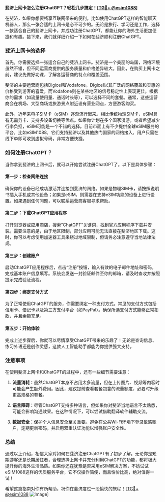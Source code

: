 **斐济上网卡怎么注册ChatGPT？轻松几步搞定！[[TG💪+ @esim1088](https://t.me/s/esim1088)]**

在斐济，如果你想要畅享互联网带来的便利，比如使用ChatGPT这样的智能聊天机器人，那么一张合适的上网卡是必不可少的。无论是旅行、学习还是工作，选择一款适合自己的斐济上网卡，并成功注册ChatGPT，都能让你的海外生活更加便捷和有趣。接下来，我们就详细介绍一下如何在斐济顺利注册ChatGPT。

### 斐济上网卡的选择

首先，你需要选择一张适合自己的斐济上网卡。斐济是一个美丽的岛国，网络环境虽然不错，但不同运营商提供的服务质量和价格差异较大。因此，在购买上网卡之前，建议先做好功课，了解各运营商的特点和覆盖范围。

斐济的主要运营商包括Digicel和Vodafone。Digicel以其广泛的网络覆盖和实惠的价格受到游客的喜爱，而Vodafone则在某些地区的信号稳定性上表现更佳。根据你的需求（如流量使用量、通话时长等），可以选择不同的套餐。通常，这些运营商会在机场、大型商场或旅游景点附近设有营业网点，方便游客购买。

此外，近年来电子SIM卡（eSIM）逐渐流行起来。相比传统物理SIM卡，eSIM具有无需剪卡、支持多设备切换等优点。如果你计划在多个国家漫游，或者希望减少行李负担，eSIM可能是一个不错的选择。目前市面上有不少提供全球eSIM服务的平台，比如eSIM1088，它们支持斐济以及其他热门国家的网络接入，用户只需在线下单即可收到虚拟号码，非常方便快捷。

### 如何注册ChatGPT？

当你拿到斐济的上网卡后，就可以开始尝试注册ChatGPT了。以下是具体步骤：

#### 第一步：检查网络连接

确保你的设备已经成功激活并连接到斐济的网络。如果是物理SIM卡，请按照说明书插入手机或其他设备；如果是eSIM，则需要在支持eSIM功能的设备上进行设置。如果遇到任何问题，可以联系运营商客服寻求帮助。

#### 第二步：下载ChatGPT应用程序

打开浏览器或应用商店，搜索“ChatGPT”关键词，找到官方应用程序下载并安装。需要注意的是，由于地区限制，部分应用可能无法直接在斐济地区下载。这时，你可以考虑使用加速器工具来绕过地域限制，但请务必注意遵守当地法律法规。

#### 第三步：创建账户

启动ChatGPT应用程序后，点击“注册”按钮，输入有效的电子邮件地址和密码，完成基本账户信息填写。系统会发送一封验证邮件至你的邮箱，请及时查收并按照提示完成验证流程。

#### 第四步：绑定支付方式

为了正常使用ChatGPT的服务，你需要绑定一种支付方式。常见的支付方式包括信用卡、借记卡以及第三方支付平台（如PayPal）。确保所选支付方式能够正常扣款，并且余额充足。

#### 第五步：开始体验

完成上述步骤后，你就可以尽情享受ChatGPT带来的乐趣了！无论是查询信息、练习外语还是创作灵感，这款人工智能助手都能为你提供强大支持。

### 注意事项

在使用斐济上网卡和ChatGPT的过程中，还有一些细节需要注意：

1. **流量消耗**：虽然ChatGPT本身不占用太多流量，但在上传图片、视频等内容时可能会产生额外费用。因此，建议提前查看套餐包含的流量额度，必要时升级更高规格的套餐。
   
2. **语言障碍**：尽管ChatGPT支持多种语言，但如果你对斐济当地语言不太熟悉，可能会影响沟通效果。在这种情况下，可以尝试借助翻译软件辅助交流。

3. **数据安全**：保护个人信息安全至关重要。避免在公共Wi-Fi环境下登录敏感账户，定期更新密码，并启用双重认证功能以增强账户安全性。

### 总结

通过以上介绍，相信大家对如何在斐济注册ChatGPT有了初步了解。无论你是短期游客还是长期居住者，合理选择上网卡并充分利用ChatGPT的功能，都将极大提升你的海外生活品质。如果你还在犹豫是否采用eSIM解决方案，不妨试试eSIM1088这样的优质服务平台，它不仅操作简便，而且性价比高，绝对值得一试！

希望这篇指南对你有所帮助，祝你在斐济度过一段愉快的旅程！[[TG💪+ @esim1088](https://t.me/s/esim1088) ![Image](https://i.postimg.cc/4NQfJmqS/Snipaste-2025-05-13-00-14-12.png)]